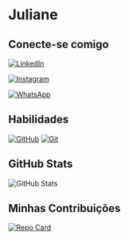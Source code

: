 # Juliane

## Conecte-se comigo
[![LinkedIn](https://img.shields.io/badge/LinkedIn-0077B5?style=for-the-badge&logo=linkedin&logoColor=white)](https://www.linkedin.com/in/webdesigner-ju-92721727b/)

[![Instagram](https://img.shields.io/badge/-Instagram-%23E4405F?style=for-the-badge&logo=instagram&logoColor=white)](https://www.instagram.com/ju_web.designer/)

[![WhatsApp](https://img.shields.io/badge/WhatsApp-25D366?style=for-the-badge&logo=whatsapp&logoColor=white)](https://wa.link/17w4gj)

## Habilidades
[![GitHub](https://img.shields.io/badge/GitHub-3fea00?style=for-the-badge&logo=github&logoColor=000)](https://docs.github.com)
[![Git](https://img.shields.io/badge/Git-3fea00?style=for-the-badge&logo=git&logoColor=000)](https://git-scm.com/doc)

## GitHub Stats
![GitHub Stats](https://github-readme-stats.vercel.app/api?username=juhlynha&theme=transparent&bg_color=000&border_color=3fea00&show_icons=true&icon_color=3fea00&title_color=3fea00&hide_title=true&hide=stars)

## Minhas Contribuições
[![Repo Card](https://github-readme-stats.vercel.app/api/pin/?username=juhlynha&repo=dio-lab-open-source&bg_color=000&border_color=3fea00&show_icons=true&icon_color=3fea00&title_color=3fea00&text_color=FFF)](https://github.com/Sjuhlynha/Sdio-lab-open-source)